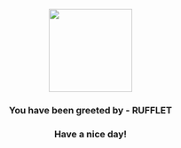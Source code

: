 <p align="center">
            <img src="https://raw.githubusercontent.com/PokeAPI/sprites/master/sprites/pokemon/627.png" width="150" height="150">
          </p>
          <h3 align="center">You have been greeted by - <b>RUFFLET</b></h3>
          <h3 align="center">Have a nice day!</h3>
